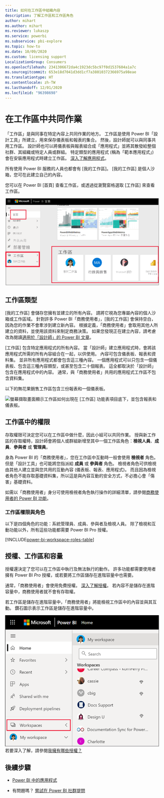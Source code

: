 ```yaml
---
title: 如何在工作區中組織內容
description: 了解工作區和工作區角色
author: mihart
ms.author: mihart
ms.reviewer: lukaszp
ms.service: powerbi
ms.subservice: pbi-explore
ms.topic: how-to
ms.date: 10/09/2020
ms.custom: licensing support
LocalizationGroup: Consumers
ms.openlocfilehash: 2341306672da4c1923dc5bc97f0d1537604a1a7c
ms.sourcegitcommit: 653e18d7041d3dd1cf7a38010372366975a98eae
ms.translationtype: HT
ms.contentlocale: zh-TW
ms.lasthandoff: 12/01/2020
ms.locfileid: "96398698"
---
```

# <a name="collaborate-in-workspaces"></a>在工作區中共同作業

 「工作區」是與同事在特定內容上共同作業的地方。 工作區是使用 Power BI「設計工具」所建立，用來保存儀表板和報表的集合。 然後，設計師就可以與同事共用工作區。 設計師也可以將儀表板與報表組合成「應用程式」並將其散發給整個社群、其組織或特定人員或群組。 特定類型的應用程式 (稱為「範本應用程式」) 會在安裝應用程式時建立工作區。 [深入了解應用程式](end-user-apps.md)。 

 所有使用 Power BI 服務的人員也都會有 [我的工作區]。  [我的工作區] 是個人沙箱，您可在此建立自己的內容。

 您可以在 Power BI [首頁] 查看工作區，或透過從瀏覽窗格選取 [工作區] 來查看工作區。

 ![螢幕擷取畫面顯示瀏覽窗格，其中顯示兩種工作區類型。](media/end-user-workspaces/power-bi-home-workspace.png)

## <a name="types-of-workspaces"></a>工作區類型
[我的工作區] 會儲存您擁有並建立的所有內容。 請將它視為您專屬內容的個人沙箱或工作區域。 針對許多 Power BI「商務使用者」，[我的工作區] 會保持空白，因為您的作業不會牽涉到建立新內容。 根據定義，「商務使用者」會取用其他人所建立的資料，並使用該資料來制定商務決策。 如果您發現正在建立內容，請考慮改為閱讀[適用於「設計師」的 Power BI 文章](../create-reports/index.yml)。

[工作區] 包含特定應用程式的所有內容。 當「設計師」建立應用程式時，會將該應用程式所需的所有內容組合在一起，以供使用。 內容可包含儀表板、報表和資料集。 並非所有應用程式都會包含這三種內容。 一個應用程式可以只包含一個儀表板、包含這三種內容類型，或甚至包含二十個報表。 這全都取決於「設計師」包含在應用程式中的內容。 通常，與「商務使用者」共用的應用程式工作區不包含資料集。

以下的無花果銷售工作區包含三份報表和一個儀表板。 

![螢幕擷取畫面顯示工作區如何出現在 [工作區] 功能表項目底下，並包含報表和儀表板。](media/end-user-workspaces/power-bi-app-workspace.png)

## <a name="permissions-in-the-workspaces"></a>工作區中的權限

存取權限可決定您可以在工作區中做什麼，因此小組可以共同作業。  授與新工作區的存取權時，設計師會將個人或群組新增至其中一個工作區角色：**檢視人員**、**成員**、**參與者** 或 **管理員**。 


身為 Power BI 的「商務使用者」，您在工作區中互動時一般會使用 **檢視者** 角色。 但是「設計工具」也可能將您指派給 **成員** 或 **參與者** 角色。 檢視者角色可供檢視由其他人建立並與您共用的互動內容 (儀表板、報表、應用程式)。 而且因為檢視者角色不能存取基礎資料集，所以這是與內容互動的安全方式，不必擔心會「傷害」基礎資料。


如需以「商務使用者」身分可使用檢視者角色執行操作的詳細清單，請參閱[商務使用者的 Power BI 功能](end-user-features.md)。


### <a name="workspace-permissions-and-roles"></a>工作區權限與角色

以下是四個角色的功能：系統管理員、成員、參與者及檢視人員。 除了檢視和互動功能以外，所有這些功能都需要 Power BI Pro 授權。

[!INCLUDE[power-bi-workspace-roles-table](../includes/power-bi-workspace-roles-table.md)]

## <a name="licensing-workspaces-and-capacity"></a>授權、工作區和容量
授權還決定了您可以在工作區中執行及無法執行的動作。 許多功能都需要使用者擁有 Power BI *Pro* 授權，或若要將工作區儲存在進階容量中也需要。 

通常，「商務使用者」會使用免費授權。 [深入了解授權](end-user-license.md)。 若內容不是儲存在進階容量中，商務使用者就不會有存取權。

若工作區是儲存在進階容量中，「商務使用者」將能檢視工作區中的內容並與其互動。 鑽石圖示表示工作區是儲存在進階容量中。

![選取的工作區](media/end-user-workspaces/power-bi-diamonds.png) 若要深入了解，請參閱[我擁有哪些授權？](end-user-license.md)



## <a name="next-steps"></a>後續步驟
* [Power BI 中的應用程式](end-user-apps.md)    

* 有問題嗎？ [嘗試在 Power BI 社群提問](https://community.powerbi.com/)

